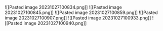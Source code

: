 ![[Pasted image 20231027100834.png]]
![[Pasted image 20231027100845.png]]
![[Pasted image 20231027100859.png]] ![[Pasted image 20231027100907.png]] ![[Pasted image 20231027100933.png]] ![[Pasted image 20231027100940.png]]


